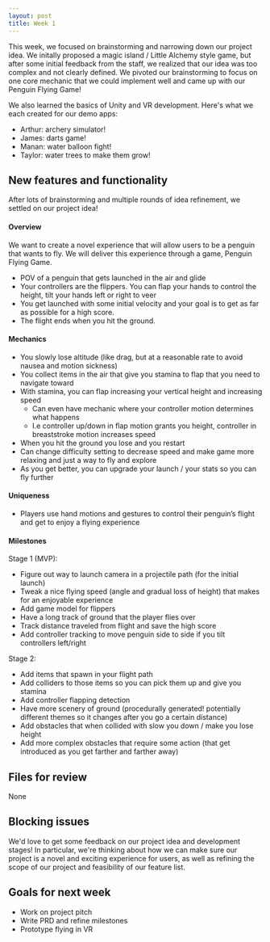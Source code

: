 ```yaml
---
layout: post
title: Week 1
---
```


This week, we focused on brainstorming and narrowing down our project idea. We initally proposed a magic island / Little Alchemy style game, but after some initial feedback from the staff, we realized that our idea was too complex and not clearly defined. We pivoted our brainstorming to focus on one core mechanic that we could implement well and came up with our Penguin Flying Game!

We also learned the basics of Unity and VR development. Here's what we each created for our demo apps:
* Arthur: archery simulator!
* James: darts game!
* Manan: water balloon fight!
* Taylor: water trees to make them grow!

## New features and functionality
After lots of brainstorming and multiple rounds of idea refinement, we settled on our project idea!

#### Overview
We want to create a novel experience that will allow users to be a penguin that wants to fly. We will deliver this experience through a game, Penguin Flying Game. 
* POV of a penguin that gets launched in the air and glide
* Your controllers are the flippers. You can flap your hands to control the height, tilt your hands left or right to veer
* You get launched with some initial velocity and your goal is to get as far as possible for a high score.
* The flight ends when you hit the ground.

#### Mechanics
* You slowly lose altitude (like drag, but at a reasonable rate to avoid nausea and motion sickness)
* You collect items in the air that give you stamina to flap that you need to navigate toward 
* With stamina, you can flap increasing your vertical height and increasing speed
    * Can even have mechanic where your controller motion determines what happens
    * I.e controller up/down in flap motion grants you height, controller in breaststroke motion increases speed
* When you hit the ground you lose and you restart
* Can change difficulty setting to decrease speed and make game more relaxing and just a way to fly and explore
* As you get better, you can upgrade your launch / your stats so you can fly further

#### Uniqueness
* Players use hand motions and gestures to control their penguin’s flight and get to enjoy a flying experience

#### Milestones
Stage 1 (MVP):
* Figure out way to launch camera in a projectile path (for the initial launch)
* Tweak a nice flying speed (angle and gradual loss of height) that makes for an enjoyable experience
* Add game model for flippers
* Have a long track of ground that the player flies over
* Track distance traveled from flight and save the high score
* Add controller tracking to move penguin side to side if you tilt controllers left/right

Stage 2:
* Add items that spawn in your flight path
* Add colliders to those items so you can pick them up and give you stamina
* Add controller flapping detection
* Have more scenery of ground (procedurally generated! potentially different themes so it changes after you go a certain distance)
* Add obstacles that when collided with slow you down / make you lose height 
* Add more complex obstacles that require some action (that get introduced as you get farther and farther away)

## Files for review
None

## Blocking issues
We'd love to get some feedback on our project idea and development stages! In particular, we're thinking about how we can make sure our project is a novel and exciting experience for users, as well as refining the scope of our project and feasibility of our feature list.

## Goals for next week
* Work on project pitch
* Write PRD and refine milestones
* Prototype flying in VR